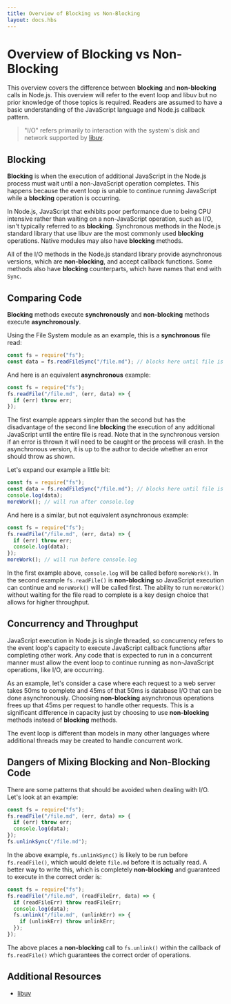```yaml
---
title: Overview of Blocking vs Non-Blocking
layout: docs.hbs
---
```


# Overview of Blocking vs Non-Blocking

This overview covers the difference between **blocking** and **non-blocking** calls in Node.js. This overview will refer to the event loop and libuv but no prior knowledge of those topics is required. Readers are assumed to have a basic understanding of the JavaScript language and Node.js callback pattern.

> "I/O" refers primarily to interaction with the system's disk and network supported by [libuv](https://libuv.org/).

## Blocking

**Blocking** is when the execution of additional JavaScript in the Node.js process must wait until a non-JavaScript operation completes. This happens because the event loop is unable to continue running JavaScript while a **blocking** operation is occurring.

In Node.js, JavaScript that exhibits poor performance due to being CPU intensive rather than waiting on a non-JavaScript operation, such as I/O, isn't typically referred to as **blocking**. Synchronous methods in the Node.js standard library that use libuv are the most commonly used **blocking** operations. Native modules may also have **blocking** methods.

All of the I/O methods in the Node.js standard library provide asynchronous versions, which are **non-blocking**, and accept callback functions. Some methods also have **blocking** counterparts, which have names that end with `Sync`.

## Comparing Code

**Blocking** methods execute **synchronously** and **non-blocking** methods execute **asynchronously**.

Using the File System module as an example, this is a **synchronous** file read:

```js
const fs = require("fs");
const data = fs.readFileSync("/file.md"); // blocks here until file is read
```

And here is an equivalent **asynchronous** example:

```js
const fs = require("fs");
fs.readFile("/file.md", (err, data) => {
  if (err) throw err;
});
```

The first example appears simpler than the second but has the disadvantage of the second line **blocking** the execution of any additional JavaScript until the entire file is read. Note that in the synchronous version if an error is thrown it will need to be caught or the process will crash. In the asynchronous version, it is up to the author to decide whether an error should throw as shown.

Let's expand our example a little bit:

```js
const fs = require("fs");
const data = fs.readFileSync("/file.md"); // blocks here until file is read
console.log(data);
moreWork(); // will run after console.log
```

And here is a similar, but not equivalent asynchronous example:

```js
const fs = require("fs");
fs.readFile("/file.md", (err, data) => {
  if (err) throw err;
  console.log(data);
});
moreWork(); // will run before console.log
```

In the first example above, `console.log` will be called before `moreWork()`. In the second example `fs.readFile()` is **non-blocking** so JavaScript execution can continue and `moreWork()` will be called first. The ability to run `moreWork()` without waiting for the file read to complete is a key design choice that allows for higher throughput.

## Concurrency and Throughput

JavaScript execution in Node.js is single threaded, so concurrency refers to the event loop's capacity to execute JavaScript callback functions after completing other work. Any code that is expected to run in a concurrent manner must allow the event loop to continue running as non-JavaScript operations, like I/O, are occurring.

As an example, let's consider a case where each request to a web server takes 50ms to complete and 45ms of that 50ms is database I/O that can be done asynchronously. Choosing **non-blocking** asynchronous operations frees up that 45ms per request to handle other requests. This is a significant difference in capacity just by choosing to use **non-blocking** methods instead of **blocking** methods.

The event loop is different than models in many other languages where additional threads may be created to handle concurrent work.

## Dangers of Mixing Blocking and Non-Blocking Code

There are some patterns that should be avoided when dealing with I/O. Let's look at an example:

```js
const fs = require("fs");
fs.readFile("/file.md", (err, data) => {
  if (err) throw err;
  console.log(data);
});
fs.unlinkSync("/file.md");
```

In the above example, `fs.unlinkSync()` is likely to be run before `fs.readFile()`, which would delete `file.md` before it is actually read. A better way to write this, which is completely **non-blocking** and guaranteed to execute in the correct order is:

```js
const fs = require("fs");
fs.readFile("/file.md", (readFileErr, data) => {
  if (readFileErr) throw readFileErr;
  console.log(data);
  fs.unlink("/file.md", (unlinkErr) => {
    if (unlinkErr) throw unlinkErr;
  });
});
```

The above places a **non-blocking** call to `fs.unlink()` within the callback of `fs.readFile()` which guarantees the correct order of operations.

## Additional Resources

* [libuv](https://libuv.org/)
